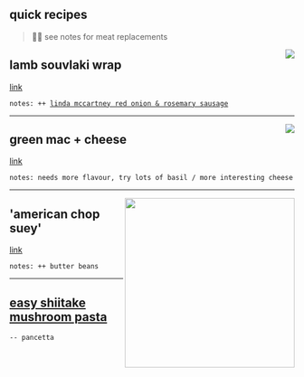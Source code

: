 ## quick recipes

> 🍖🚫 see notes for meat replacements

<img src="http://munchies-images.vice.com/wp_upload/lamb-souvlaki.jpg?crop=1xw:0.8xh;*,*&resize=300:*" align="right" />

## lamb souvlaki wrap

[link](https://munchies.vice.com/en_uk/recipes/lamb-souvlaki-wrap)

`notes: ++ `[`linda mccartney red onion & rosemary sausage`](http://www.lindamccartneyfoods.co.uk/our-food/frozen-range/vegetarian-red-onion-rosemary-sausages/)  

----

<img src="http://munchies-images.vice.com/wp_upload/pesto-mac-and-cheese-munchies.jpg?crop=1xw:0.4xh;*,*&resize=300:*" align="right"/>

## green mac + cheese

[link](https://munchies.vice.com/en_uk/recipes/green-macaroni-and-cheese)  

`notes: needs more flavour, try lots of basil / more interesting cheese`

----

<img src="http://www.seriouseats.com/recipes/assets_c/2014/09/20140923-American-chop-suey-01-thumb-1500xauto-411603.jpg" align="right" width="300"/>

## 'american chop suey'

[link](http://www.seriouseats.com/recipes/2014/09/american-chop-suey-johnny-marzetti-beefaroni-hamburger-helper-goulash-italian-american-recipe.html)  

`notes: ++ butter beans`

----

## [easy shiitake mushroom pasta](http://www.seriouseats.com/recipes/2014/10/pasta-pancetta-shiitake-mushrooms-parmesan-recipe.html)  
`-- pancetta`
